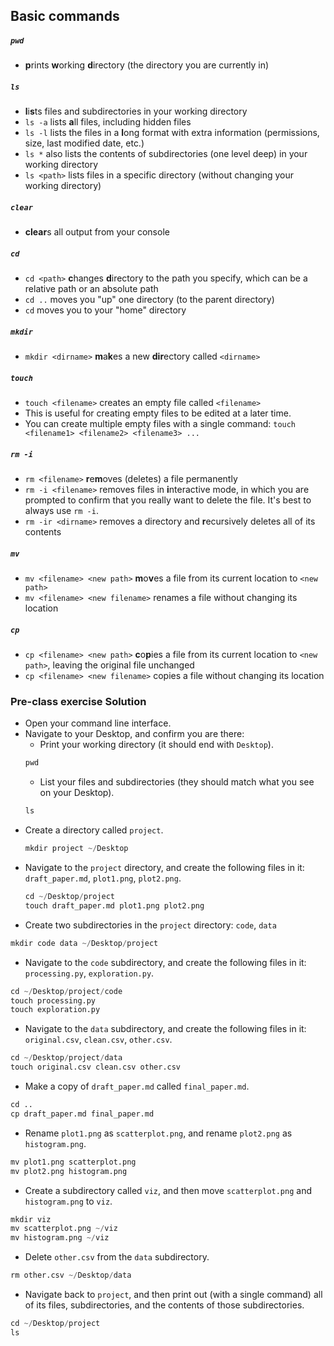 
## Basic commands

##### `pwd`
* **p**rints **w**orking **d**irectory (the directory you are currently in)

##### `ls`
* **l**i**s**ts files and subdirectories in your working directory
* `ls -a` lists **a**ll files, including hidden files
* `ls -l` lists the files in a **l**ong format with extra information (permissions, size, last modified date, etc.)
* `ls *` also lists the contents of subdirectories (one level deep) in your working directory
* `ls <path>` lists files in a specific directory (without changing your working directory)

##### `clear`
* **clear**s all output from your console

##### `cd`
* `cd <path>` **c**hanges **d**irectory to the path you specify, which can be a relative path or an absolute path
* `cd ..` moves you "up" one directory (to the parent directory)
* `cd` moves you to your "home" directory

##### `mkdir`
* `mkdir <dirname>` **m**a**k**es a new **dir**ectory called `<dirname>`

##### `touch`
* `touch <filename>` creates an empty file called `<filename>`
* This is useful for creating empty files to be edited at a later time.
* You can create multiple empty files with a single command: `touch <filename1> <filename2> <filename3> ...`

##### `rm -i`
* `rm <filename>` **r**e**m**oves (deletes) a file permanently
* `rm -i <filename>` removes files in **i**nteractive mode, in which you are prompted to confirm that you really want to delete the file. It's best to always use `rm -i`.
* `rm -ir <dirname>` removes a directory and **r**ecursively deletes all of its contents

##### `mv`
* `mv <filename> <new path>` **m**o**v**es a file from its current location to `<new path>`
* `mv <filename> <new filename>` renames a file without changing its location

##### `cp`
* `cp <filename> <new path>` **c**o**p**ies a file from its current location to `<new path>`, leaving the original file unchanged
* `cp <filename> <new filename>` copies a file without changing its location


### Pre-class exercise Solution
* Open your command line interface.
* Navigate to your Desktop, and confirm you are there:
    * Print your working directory (it should end with `Desktop`).
    ```python
    pwd
   ```
    * List your files and subdirectories (they should match what you see on your Desktop).
    ```python
    ls
    ```
* Create a directory called `project`.
   ```python
   mkdir project ~/Desktop
   ```
* Navigate to the `project` directory, and create the following files in it: `draft_paper.md`, `plot1.png`, `plot2.png`.
  ```python
  cd ~/Desktop/project
  touch draft_paper.md plot1.png plot2.png
  ```
* Create two subdirectories in the `project` directory: `code`, `data`
 ```python
 mkdir code data ~/Desktop/project
 ```
* Navigate to the `code` subdirectory, and create the following files in it: `processing.py`, `exploration.py`.
```python
cd ~/Desktop/project/code
touch processing.py
touch exploration.py
```

* Navigate to the `data` subdirectory, and create the following files in it: `original.csv`, `clean.csv`, `other.csv`.
```python
cd ~/Desktop/project/data
touch original.csv clean.csv other.csv
```
* Make a copy of `draft_paper.md` called `final_paper.md`.
```python
cd ..
cp draft_paper.md final_paper.md
```
* Rename `plot1.png` as `scatterplot.png`, and rename `plot2.png` as `histogram.png`.
```python
mv plot1.png scatterplot.png
mv plot2.png histogram.png
```
* Create a subdirectory called `viz`, and then move `scatterplot.png` and `histogram.png` to `viz`.
```python
mkdir viz
mv scatterplot.png ~/viz
mv histogram.png ~/viz
```
* Delete `other.csv` from the `data` subdirectory.
```python
rm other.csv ~/Desktop/data
```
* Navigate back to `project`, and then print out (with a single command) all of its files, subdirectories, and the contents of those subdirectories. 
```python
cd ~/Desktop/project
ls
```


